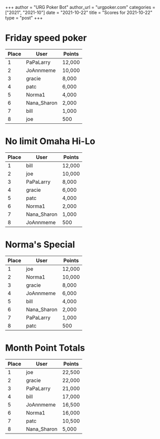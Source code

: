 +++
author = "URG Poker Bot"
author_url = "urgpoker.com"
categories = ["2021", "2021-10"]
date = "2021-10-22"
title = "Scores for 2021-10-22"
type = "post"
+++
# Friday speed poker

| Place | User | Points |
|-------|------|--------|
| 1 | PaPaLarry | 12,000 |
| 2 | JoAnnmeme | 10,000 |
| 3 | gracie | 8,000 |
| 4 | patc | 6,000 |
| 5 | Norma1 | 4,000 |
| 6 | Nana_Sharon | 2,000 |
| 7 | bill | 1,000 |
| 8 | joe | 500 |

# No limit Omaha Hi-Lo

| Place | User | Points |
|-------|------|--------|
| 1 | bill | 12,000 |
| 2 | joe | 10,000 |
| 3 | PaPaLarry | 8,000 |
| 4 | gracie | 6,000 |
| 5 | patc | 4,000 |
| 6 | Norma1 | 2,000 |
| 7 | Nana_Sharon | 1,000 |
| 8 | JoAnnmeme | 500 |

# Norma's Special

| Place | User | Points |
|-------|------|--------|
| 1 | joe | 12,000 |
| 2 | Norma1 | 10,000 |
| 3 | gracie | 8,000 |
| 4 | JoAnnmeme | 6,000 |
| 5 | bill | 4,000 |
| 6 | Nana_Sharon | 2,000 |
| 7 | PaPaLarry | 1,000 |
| 8 | patc | 500 |

# Month Point Totals

| Place | User | Points |
|-------|------|--------|
| 1 | joe | 22,500 |
| 2 | gracie | 22,000 |
| 3 | PaPaLarry | 21,000 |
| 4 | bill | 17,000 |
| 5 | JoAnnmeme | 16,500 |
| 6 | Norma1 | 16,000 |
| 7 | patc | 10,500 |
| 8 | Nana_Sharon | 5,000 |

